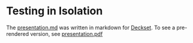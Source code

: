 # Testing in Isolation

The [presentation.md](presentation.md) was written in markdown for
[Deckset](www.decksetapp.com/). To see a pre-rendered version, see
[presentation.pdf](presentation.pdf)
